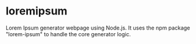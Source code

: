 # loremipsum
Lorem Ipsum generator webpage using Node.js. 
It uses the npm package "lorem-ipsum" to handle the core generator logic.

